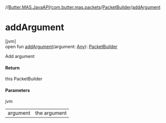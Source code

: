 //[Butter.MAS.JavaAPI](../../../index.md)/[com.butter.mas.packets](../index.md)/[PacketBuilder](index.md)/[addArgument](add-argument.md)

# addArgument

[jvm]\
open fun [addArgument](add-argument.md)(argument: [Any](https://kotlinlang.org/api/core/kotlin-stdlib/kotlin/-any/index.html)): [PacketBuilder](index.md)

Add argument

#### Return

this PacketBuilder

#### Parameters

jvm

| | |
|---|---|
| argument | the argument |